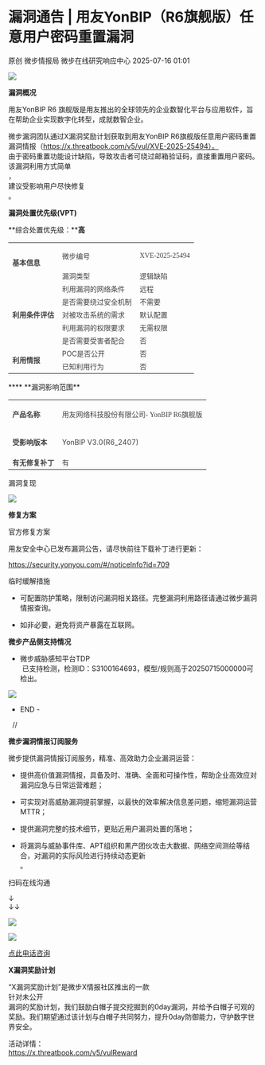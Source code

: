 #  漏洞通告 | 用友YonBIP（R6旗舰版）任意用户密码重置漏洞  
原创 微步情报局  微步在线研究响应中心   2025-07-16 01:01  
  
![](https://mmbiz.qpic.cn/mmbiz_png/fFyp1gWjicMKNkm4Pg1Ed6nv0proxQLEKJ2CUCIficfAwKfClJ84puialc9eER0oaibMn1FDUpibeK1t1YvgZcLYl3A/640?wx_fmt=png "")  
  
  
**漏洞概况**  
  
  
  
用友YonBIP R6 旗舰版是用友推出的全球领先的企业数智化平台与应用软件，旨在帮助企业实现数字化转型，成就数智企业。  
  
微步漏洞团队通过X漏洞奖励计划获取到用友YonBIP R6旗舰版任意用户密码重置漏洞情报（https://x.threatbook.com/v5/vul/XVE-2025-25494）。  
由于密码重置功能设计缺陷，导致攻击者可绕过邮箱验证码，直接重置用户密码。  
该漏洞利用方式简单  
，  
建议受影响用户尽快修复  
。  
  
**漏洞处置优先级(VPT)**  
  
  
  
**综合处置优先级：****高**  
  
<table><tbody><tr><td rowspan="2" data-colwidth="123" valign="middle"><section><span leaf=""><span textstyle="" style="font-size: 14px;color: rgb(63, 63, 63);font-weight: bold;">基本信息</span></span></section></td><td data-colwidth="191"><section><span leaf=""><span textstyle="" style="font-size: 14px;color: rgb(63, 63, 63);">微步编号</span></span></section></td><td data-colwidth="191"><p data-pm-slice="0 0 []"><span style="mso-spacerun:&#39;yes&#39;;font-family:微软雅黑;font-size:10.5000pt;mso-font-kerning:0.0000pt;"><font face="微软雅黑"><span leaf="" style="text-align: left;justify-content: flex-start;outline: 0px;"><span textstyle="" style="font-size: 14px;color: rgb(63, 63, 63);">XVE-2025-25494</span></span></font></span></p></td></tr><tr><td data-colwidth="191"><section><span leaf=""><span textstyle="" style="font-size: 14px;color: rgb(63, 63, 63);">漏洞类型</span></span></section></td><td data-colwidth="191"><section><span leaf="" style="text-align: left;justify-content: flex-start;outline: 0px;"><span textstyle="" style="font-size: 14px;color: rgb(63, 63, 63);">逻辑缺陷</span></span></section></td></tr><tr><td rowspan="5" data-colwidth="123" valign="middle"><section><span leaf=""><span textstyle="" style="font-size: 14px;color: rgb(63, 63, 63);font-weight: bold;">利用条件评估</span></span></section></td><td data-colwidth="191"><section><span leaf=""><span textstyle="" style="font-size: 14px;color: rgb(63, 63, 63);">利</span></span><span leaf="" style="text-align: left;justify-content: flex-start;outline: 0px;"><span textstyle="" style="font-size: 14px;color: rgb(63, 63, 63);">用漏洞的网络条</span></span><span leaf=""><span textstyle="" style="font-size: 14px;color: rgb(63, 63, 63);">件</span></span></section></td><td data-colwidth="191"><section><span leaf=""><span textstyle="" style="font-size: 14px;color: rgb(63, 63, 63);">远程</span></span></section></td></tr><tr><td data-colwidth="191"><section><span leaf=""><span textstyle="" style="font-size: 14px;color: rgb(63, 63, 63);">是否需要绕过安全机制</span></span></section></td><td data-colwidth="191"><section><span leaf=""><span textstyle="" style="font-size: 14px;color: rgb(63, 63, 63);">不需要</span></span></section></td></tr><tr><td data-colwidth="191"><section><span leaf=""><span textstyle="" style="font-size: 14px;color: rgb(63, 63, 63);">对被攻击系统的需求</span></span></section></td><td data-colwidth="191"><section><span leaf=""><span textstyle="" style="font-size: 14px;color: rgb(63, 63, 63);">默认配置</span></span></section></td></tr><tr><td data-colwidth="191"><section><span leaf=""><span textstyle="" style="font-size: 14px;color: rgb(63, 63, 63);">利用漏洞的权限要求</span></span></section></td><td data-colwidth="191"><section><span leaf=""><span textstyle="" style="font-size: 14px;color: rgb(63, 63, 63);">无需权限</span></span></section></td></tr><tr><td data-colwidth="191"><section><span leaf=""><span textstyle="" style="font-size: 14px;color: rgb(63, 63, 63);">是否需要受害者配合</span></span></section></td><td data-colwidth="191"><section><span leaf=""><span textstyle="" style="font-size: 14px;color: rgb(63, 63, 63);">否</span></span></section></td></tr><tr><td rowspan="2" data-colwidth="123"><section><span leaf=""><span textstyle="" style="font-size: 14px;color: rgb(63, 63, 63);font-weight: bold;">利用情报</span></span></section></td><td data-colwidth="191"><section><span leaf=""><span textstyle="" style="font-size: 14px;color: rgb(63, 63, 63);">POC是否公开</span></span></section></td><td data-colwidth="191"><section><span leaf=""><span textstyle="" style="font-size: 14px;color: rgb(63, 63, 63);">否</span></span></section></td></tr><tr><td data-colwidth="191"><section><span leaf=""><span textstyle="" style="font-size: 14px;color: rgb(63, 63, 63);">已知利用行为</span></span></section></td><td data-colwidth="191"><section><span leaf=""><span textstyle="" style="font-size: 14px;color: rgb(63, 63, 63);">否</span></span></section></td></tr></tbody></table>  
****  
**漏洞影响范围**  
  
  
  
  
<table><tbody><tr><td data-colwidth="122"><section><span leaf=""><span textstyle="" style="font-size: 14px;color: rgb(63, 63, 63);font-weight: bold;">产品名称</span></span></section></td><td data-colwidth="391"><p data-pm-slice="0 0 []"><span leaf="" style="text-align: left;justify-content: flex-start;outline: 0px;"><span textstyle="" style="font-size: 14px;color: rgb(63, 63, 63);">用</span></span><span leaf="" style="text-align: left;justify-content: flex-start;outline: 0px;"><span textstyle="" style="font-size: 14px;color: rgb(63, 63, 63);">友网络科技股份有</span></span><span leaf="" style="text-align: left;justify-content: flex-start;outline: 0px;"><span textstyle="" style="font-size: 14px;color: rgb(63, 63, 63);">限公</span></span><span leaf=""><span textstyle="" style="font-size: 14px;color: rgb(63, 63, 63);">司</span></span><font face="微软雅黑"><span leaf=""><span textstyle="" style="font-size: 14px;color: rgb(63, 63, 63);">- YonBIP R6旗舰版</span></span></font></p></td></tr><tr><td data-colwidth="122"><section><span leaf=""><span textstyle="" style="font-size: 14px;color: rgb(63, 63, 63);font-weight: bold;">受影响版本</span></span></section></td><td data-colwidth="391"><p data-pm-slice="0 0 []"><span leaf="" style="text-align: left;justify-content: flex-start;outline: 0px;"><span textstyle="" style="font-size: 14px;color: rgb(63, 63, 63);">YonBIP V3.0(R6_2407)</span></span></p></td></tr><tr><td data-colwidth="122"><section><span leaf=""><span textstyle="" style="font-size: 14px;color: rgb(63, 63, 63);font-weight: bold;">有无修复补丁</span></span></section></td><td data-colwidth="391"><section><span leaf=""><span textstyle="" style="font-size: 14px;color: rgb(63, 63, 63);">有</span></span></section></td></tr></tbody></table>  
漏洞复现  
  
  
  
![](https://mmbiz.qpic.cn/mmbiz_png/fFyp1gWjicMINWyOdytLcq44VkeevlK7Q3lDnbXpHn2Zfzu4JicaxqDxdjEjYAAgpd0bwCyPQM3a5vQTibQ1pBVcA/640?wx_fmt=png&from=appmsg "")  
  
**修复方案**  
  
  
  
官方修复方案  
  
用友安全中心已发布漏洞公告，请尽快前往下载补丁进行更新：  
  
https://security.yonyou.com/#/noticeInfo?id=709  
  
临时缓解措施  
- 可配置防护策略，限制访问漏洞相关路径。完整漏洞利用路径请通过微步漏洞情报查询。  
  
- 如非必要，避免将资产暴露在互联网。  
  
**微步产品侧支持情况**  
  
  
- 微步威胁感知平台TDP  
 已支持检测，检测ID：S3100164693，模型/规则高于20250715000000可检出。  
  
![](https://mmbiz.qpic.cn/mmbiz_png/fFyp1gWjicMINWyOdytLcq44VkeevlK7QWcQLuQXQ7TVAdcPia3JOly2BMKrUuvmaonCYWTrzFaBlYWibvW0OpmpQ/640?wx_fmt=png&from=appmsg "")  
  
- END -  
  
  //    
  
**微步漏洞情报订阅服务**  
  
  
微步提供漏洞情报订阅服务，精准、高效助力企业漏洞运营：  
- 提供高价值漏洞情报，具备及时、准确、全面和可操作性，帮助企业高效应对漏洞应急与日常运营难题；  
  
- 可实现对高威胁漏洞提前掌握，以最快的效率解决信息差问题，缩短漏洞运营MTTR；  
  
- 提供漏洞完整的技术细节，更贴近用户漏洞处置的落地；  
  
- 将漏洞与威胁事件库、APT组织和黑产团伙攻击大数据、网络空间测绘等结合，对漏洞的实际风险进行持续动态更新  
。  
  
  
扫码在线沟通  
  
↓  
↓↓  
  
![](https://mmbiz.qpic.cn/mmbiz_png/Yv6ic9zgr5hQl5bZ5Mx6PTAQg6tGLiciarvXajTdDnQiacxmwJFZ0D3ictBOmuYyRk99bibwZV49wbap77LibGQHdQPtA/640?wx_fmt=png "")  
  
![](https://mmbiz.qpic.cn/mmbiz_png/Yv6ic9zgr5hTIdM9koHZFkrtYe5WU5rHxSDicbiaNFjEBAs1rojKGviaJGjOGd9KwKzN4aSpnNZDA5UWpY2E0JAnNg/640?wx_fmt=png "")  
  
  
[点此电话咨询]()  
  
  
  
  
**X漏洞奖励计划**  
  
  
“X漏洞奖励计划”是微步X情报社区推出的一款  
针对未公开  
漏洞的奖励计划，我们鼓励白帽子提交挖掘到的0day漏洞，并给予白帽子可观的奖励。我们期望通过该计划与白帽子共同努力，提升0day防御能力，守护数字世界安全。  
  
活动详情：  
https://x.threatbook.com/v5/vulReward  
  
  
[](https://mp.weixin.qq.com/s?__biz=MzI5NjA0NjI5MQ==&mid=2650184178&idx=1&sn=42c6b4bb8e2a1d95c686725b2159bc97&scene=21#wechat_redirect)  
  
